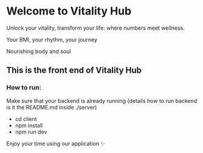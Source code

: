 # Welcome to Vitality Hub

Unlock your vitality, transform your life: where numbers meet wellness.

Your BMI, your rhythm, your journey

Nourishing body and soul

## This is the front end of Vitality Hub

### How to run:

Make sure that your backend is already running (details how to run backend is it the README.md inside ./server)

- cd client
- npm install
- npm run dev

Enjoy your time using our application ✨